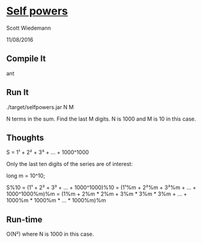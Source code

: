 # [Self powers](http://projecteuler.net/problem=48)
Scott Wiedemann

11/08/2016

## Compile It
ant


## Run It
./target/selfpowers.jar N M

N terms in the sum. Find the last M digits.
N is 1000 and M is 10 in this case.

## Thoughts

S = 1¹ + 2² + 3³ + ... + 1000^1000

Only the last ten digits of the series are of interest:

long m = 10^10;

S%10 = (1¹ + 2² + 3³ + ... + 1000^1000)%10
     = (1¹%m + 2²%m + 3³%m + ... + 1000^1000%m)%m
     = (1%m + 2%m * 2%m + 3%m * 3%m * 3%m + ... + 1000%m * 1000%m * ... * 1000%m)%m

## Run-time
O(N²) where N is 1000 in this case.
